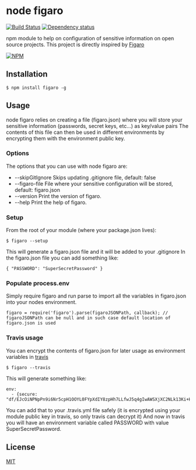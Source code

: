 # node figaro
[![Build Status](https://secure.travis-ci.org/cmanzana/node-figaro.png)](https://travis-ci.org/cmanzana/node-figaro)
[![Dependency status](https://gemnasium.com/cmanzana/node-figaro.png)](https://gemnasium.com/cmanzana/node-figaro)

npm module to help on configuration of sensitive information on open source projects.
This project is directly inspired by [Figaro](https://github.com/laserlemon/figaro)

[![NPM](https://nodei.co/npm/figaro.png?downloads=true&stars=true)](https://npmjs.org/package/figaro)

## Installation

    $ npm install figaro -g

## Usage

node figaro relies on creating a file (figaro.json) where you will store your sensitive information (passwords, secret keys, etc...) as key/value pairs
The contents of this file can then be used in different environments by encrypting them with the environment public key.

### Options

The options that you can use with node figaro are:

* --skipGitIgnore    Skips updating .gitignore file, default: false
* --figaro-file      File where your sensitive configuration will be stored, default: figaro.json
* --version          Print the version of figaro.
* --help             Print the help of figaro.

### Setup

From the root of your module (where your package.json lives):

    $ figaro --setup

This will generate a figaro.json file and it will be added to your .gitignore
In the figaro.json file you can add something like:

    { "PASSWORD": "SuperSecretPassword" }


### Populate process.env
Simply require figaro and run parse to import all the variables in figaro.json into your nodes environment.

    figaro = require('figaro').parse(figaroJSONPath, callback); // figaroJSONPath can be null and in such case default location of figaro.json is used

### Travis usage

You can encrypt the contents of figaro.json for later usage as environment variables in [travis](http://travis-ci.org)

    $ figaro --travis

This will generate something like:

    env:
      - {secure: "df/EJcOiNPNpPn9i6Nr5cpH1OOYL0FYpXdIY8zpHh7LLfwJ5q4gIwAWSXjXC2NLk13Ki+HsBgph84PX0Bd4/8FCvw6FH8lgkBkjxjG5/tgJ9j8K733CtoxuvVwSMEJsyFEHU1r9JeNx4nyriTu6JhWRnTAYVLQJjhXEncXG4Fsc="}

You can add that to your .travis.yml file safely (it is encrypted using your module public key in travis, so only travis can decrypt it)
And now in travis you will have an environment variable called PASSWORD with value SuperSecretPassword.



## License
[MIT](https://github.com/cmanzana/node-publish/blob/master/MIT-LICENSE)

